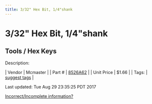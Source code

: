 ```yaml
---
title: 3/32" Hex Bit, 1/4"shank
---
```


# 3/32" Hex Bit, 1/4"shank
## Tools / Hex Keys
Description: 	 

| Vendor | Mcmaster | 
| Part # | [8526A62](https://www.mcmaster.com/#8526A62) | 
| Unit Price | $1.66 | 
| Tags: | [suggest tags](https://docs.google.com/forms/d/e/1FAIpQLSeWyY8v3RgOty-MyWmh9U0iivNYN_molChYyS-0U-o-kOAv_g/viewform) | 

Last updated: Tue Aug 29 23:35:25 PDT 2017

 [Incorrect/Incomplete information?](https://docs.google.com/forms/d/e/1FAIpQLSeWyY8v3RgOty-MyWmh9U0iivNYN_molChYyS-0U-o-kOAv_g/viewform)